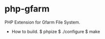 php-gfarm
=========

PHP Extension for Gfarm File System.

* How to build.
  $ phpize
  $ ./configure
  $ make
